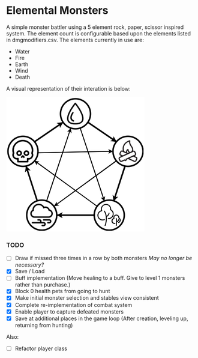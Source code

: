 # Elemental Monsters

A simple monster battler using a 5 element rock, paper, scissor inspired system.  The element count is configurable based upon the elements listed in dmgmodifiers.csv.  The elements currently in use are:

- Water
- Fire
- Earth
- Wind
- Death

A visual representation of their interation is below:

![Interactions](types.png)


### TODO

 - [ ] Draw if missed three times in a row by both monsters *May no longer be necessary?*
 - [X] Save / Load
 - [ ] Buff implementation (Move healing to a buff.  Give to level 1 monsters rather than purchase.)
 - [x] Block 0 health pets from going to hunt
 - [x] Make initial monster selection and stables view consistent
 - [x] Complete re-implementation of combat system
 - [x] Enable player to capture defeated monsters
 - [x] Save at additional places in the game loop (After creation, leveling up, returning from hunting)
 
 Also:

 - [ ] Refactor player class

 
